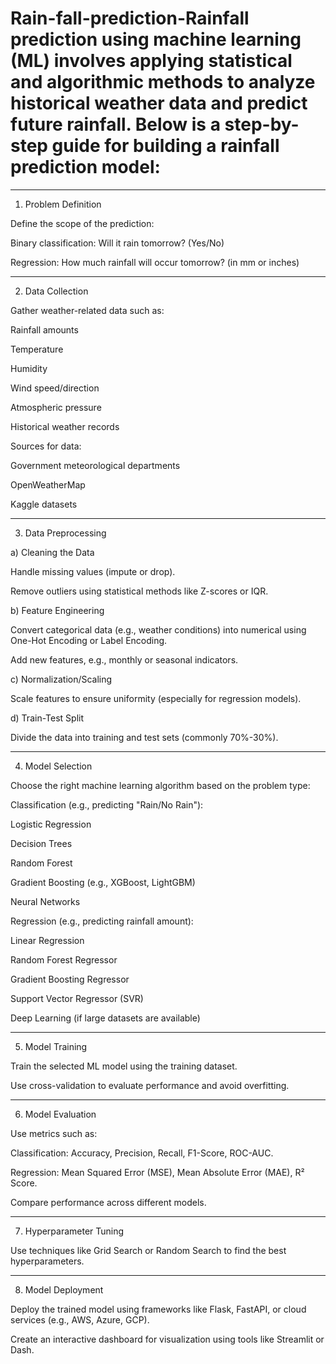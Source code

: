 # Rain-fall-prediction-Rainfall prediction using machine learning (ML) involves applying statistical and algorithmic methods to analyze historical weather data and predict future rainfall. Below is a step-by-step guide for building a rainfall prediction model:


---

1. Problem Definition

Define the scope of the prediction:

Binary classification: Will it rain tomorrow? (Yes/No)

Regression: How much rainfall will occur tomorrow? (in mm or inches)



---

2. Data Collection

Gather weather-related data such as:

Rainfall amounts

Temperature

Humidity

Wind speed/direction

Atmospheric pressure

Historical weather records


Sources for data:

Government meteorological departments

OpenWeatherMap

Kaggle datasets



---

3. Data Preprocessing

a) Cleaning the Data

Handle missing values (impute or drop).

Remove outliers using statistical methods like Z-scores or IQR.


b) Feature Engineering

Convert categorical data (e.g., weather conditions) into numerical using One-Hot Encoding or Label Encoding.

Add new features, e.g., monthly or seasonal indicators.


c) Normalization/Scaling

Scale features to ensure uniformity (especially for regression models).

d) Train-Test Split

Divide the data into training and test sets (commonly 70%-30%).


---

4. Model Selection

Choose the right machine learning algorithm based on the problem type:

Classification (e.g., predicting "Rain/No Rain"):

Logistic Regression

Decision Trees

Random Forest

Gradient Boosting (e.g., XGBoost, LightGBM)

Neural Networks


Regression (e.g., predicting rainfall amount):

Linear Regression

Random Forest Regressor

Gradient Boosting Regressor

Support Vector Regressor (SVR)

Deep Learning (if large datasets are available)




---

5. Model Training

Train the selected ML model using the training dataset.

Use cross-validation to evaluate performance and avoid overfitting.



---

6. Model Evaluation

Use metrics such as:

Classification: Accuracy, Precision, Recall, F1-Score, ROC-AUC.

Regression: Mean Squared Error (MSE), Mean Absolute Error (MAE), R² Score.


Compare performance across different models.



---

7. Hyperparameter Tuning

Use techniques like Grid Search or Random Search to find the best hyperparameters.



---

8. Model Deployment

Deploy the trained model using frameworks like Flask, FastAPI, or cloud services (e.g., AWS, Azure, GCP).

Create an interactive dashboard for visualization using tools like Streamlit or Dash.


